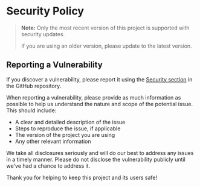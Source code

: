 # Security Policy

> **Note:** Only the most recent version of this project is supported with security updates.
>
> If you are using an older version, please update to the latest version.

## Reporting a Vulnerability

If you discover a vulnerability, please report it using the
[Security section](https://github.com/gsajith/blue-check-hider/security) in the GitHub repository.

When reporting a vulnerability, please provide as much information as possible to help us understand the nature and
scope of the potential issue. This should include:

- A clear and detailed description of the issue
- Steps to reproduce the issue, if applicable
- The version of the project you are using
- Any other relevant information

We take all disclosures seriously and will do our best to address any issues in a timely manner.
Please do not disclose the vulnerability publicly until we've had a chance to address it.

Thank you for helping to keep this project and its users safe!
